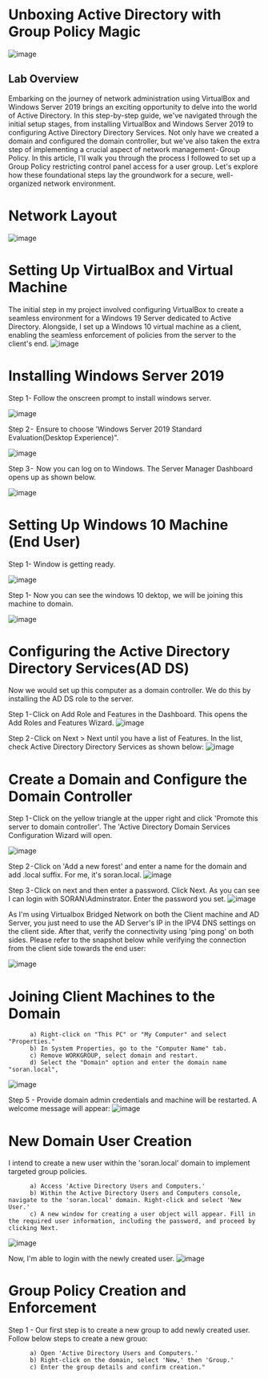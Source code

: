 # Unboxing Active Directory with Group Policy Magic
![image](https://github.com/forza-dc/Active-Directory/blob/main/Microsoft%20Image%20Front.png)  
## Lab Overview  
Embarking on the journey of network administration using VirtualBox and Windows Server 2019 brings an exciting opportunity to delve into the world of Active Directory. In this step-by-step guide, we've navigated through the initial setup stages, from installing VirtualBox and Windows Server 2019 to configuring Active Directory Directory Services. Not only have we created a domain and configured the domain controller, but we've also taken the extra step of implementing a crucial aspect of network management - Group Policy. In this article, I'll walk you through the process I followed to set up a Group Policy restricting control panel access for a user group. Let's explore how these foundational steps lay the groundwork for a secure, well-organized network environment.
# Network Layout
![image](https://github.com/forza-dc/Active-Directory/blob/main/Network%20Diagram.jpg)  

# Setting Up VirtualBox and Virtual Machine
The initial step in my project involved configuring VirtualBox to create a seamless environment for a Windows 19 Server dedicated to Active Directory. Alongside, I set up a Windows 10 virtual machine as a client, enabling the seamless enforcement of policies from the server to the client's end.
![image](https://github.com/forza-dc/Active-Directory/blob/main/Setting%20Up%20VirtualBox%20and%20Virtual%20Machine.png) 

# Installing Windows Server 2019
Step 1- Follow the onscreen prompt to install windows server.

![image](https://github.com/forza-dc/Active-Directory/blob/main/Installing%20Win%2019%20Srv.jpg)  

Step 2 -  Ensure to choose 'Windows Server 2019 Standard Evaluation(Desktop Experience)".

![image](https://github.com/forza-dc/Active-Directory/blob/main/Windows%20Server%202019%20Standard%202.png) 

Step 3 -  Now you can log on to Windows. The Server Manager Dashboard opens up as shown below.

![image](https://github.com/forza-dc/Active-Directory/blob/main/Server%20Manager%20Screen.jpg) 


# Setting Up Windows 10 Machine (End User)

Step 1- Window is getting ready.

![image](https://github.com/forza-dc/Active-Directory/blob/main/Setting%20up%20windows%2010.png) 

Step 1- Now you can see the windows 10 dektop, we will be joining this machine to domain.

![image](https://github.com/forza-dc/Active-Directory/blob/main/Windows%2010%20main%20page.png) 

# Configuring the Active Directory Directory Services(AD DS)
Now we would set up this computer as a domain controller. We do this by installing the AD DS role to the server.

Step 1 - Click on Add Role and Features in the Dashboard. This opens the Add Roles and Features Wizard.
![image](https://github.com/forza-dc/Active-Directory/blob/main/AD%20DC%20Services.png) 

Step 2 - Click on Next > Next until you have a list of Features. In the list, check Active Directory Directory Services as shown below:
![image](https://github.com/forza-dc/Active-Directory/blob/main/AD%20DC%20Step%202.png) 

# Create a Domain and Configure the Domain Controller

Step 1 - Click on the yellow triangle at the upper right and click 'Promote this server to domain controller'. The 'Active Directory Domain Services Configuration Wizard will open.

![image](https://github.com/forza-dc/Active-Directory/blob/main/Create%20DC%20Step%201.png) 

Step 2 - Click on 'Add a new forest' and enter a name for the domain and add .local suffix. For me, it's soran.local.
![image](https://github.com/forza-dc/Active-Directory/blob/main/Create%20DC%20step%202.png) 

Step 3 - Click on next and then enter a password. Click Next. As you can see I can login with SORAN\Adminstrator. Enter the password you set.
![image](https://github.com/forza-dc/Active-Directory/blob/main/Create%20DC%20step%202.png) 

As I'm using Virtualbox Bridged Network on both the Client machine and AD Server, you just need to use the AD Server's IP in the IPV4 DNS settings on the client side. After that, verify the connectivity using 'ping pong' on both sides. Please refer to the snapshot below while verifying the connection from the client side towards the end user:

![image](https://github.com/forza-dc/Active-Directory/blob/main/Ping%20Pong.jpg) 

# Joining Client Machines to the Domain
          a) Right-click on "This PC" or "My Computer" and select "Properties."
          b) In System Properties, go to the "Computer Name" tab.
          c) Remove WORKGROUP, select domain and restart.
          d) Select the "Domain" option and enter the domain name "soran.local", 
![image](https://github.com/forza-dc/Active-Directory/blob/main/Joining%20domain.jpg) 

Step 5 - Provide domain admin credentials and machine will be restarted. A welcome message will appear: 
![image](https://github.com/forza-dc/Active-Directory/blob/main/Joining%20domain.jpg)

# New Domain User Creation
I intend to create a new user within the 'soran.local' domain to implement targeted group policies. 

          a) Access 'Active Directory Users and Computers.'
          b) Within the Active Directory Users and Computers console, navigate to the 'soran.local' domain. Right-click and select 'New User.'
          c) A new window for creating a user object will appear. Fill in the required user information, including the password, and proceed by clicking Next.

![image](https://github.com/forza-dc/Active-Directory/blob/main/Joining%20domain.jpg) 

Now, I'm able to login with the newly created user.
![image](https://github.com/forza-dc/Active-Directory/blob/main/New%20user%20login.jpg) 

# Group Policy Creation and Enforcement

Step 1 - Our first step is to create a new group to add newly created user. Follow below steps to create a new grouo:

          a) Open 'Active Directory Users and Computers.'
          b) Right-click on the domain, select 'New,' then 'Group.'
          c) Enter the group details and confirm creation."


